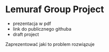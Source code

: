 # Lemuraf Group Project

- prezentacja w pdf
- link do publicznego githuba
- draft project

Zaprezentować jaki to problem rozwiązuje